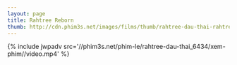 ```yaml
---
layout: page
title: Rahtree Reborn
thumb: http://cdn.phim3s.net/images/films/thumb/rahtree-dau-thai-rahtree-reborn-2009.jpg
---
```

{% include jwpadv src='//phim3s.net/phim-le/rahtree-dau-thai_6434/xem-phim//video.mp4' %}